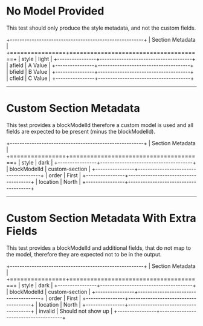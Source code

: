 # No Model Provided

This test should only produce the style metadata, and not the custom fields.

+-------------------------------------------------------+
| Section Metadata                                      |
+================+======================================+
| style          | light                                |
+----------------+--------------------------------------+
| afield         | A Value                              |
+----------------+--------------------------------------+
| bfield         | B Value                              |
+----------------+--------------------------------------+
| cfield         | C Value                              |
+----------------+--------------------------------------+

---

# Custom Section Metadata

This test provides a blockModelId therefore a custom model is used and
all fields are expected to be present (minus the blockModelId).

+-------------------------------------------------------+
| Section Metadata                                      |
+================+======================================+
| style          | dark                                 |
+----------------+--------------------------------------+
| blockModelId   | custom-section                       |
+----------------+--------------------------------------+
| order          | First                                |
+----------------+--------------------------------------+
| location       | North                                |
+----------------+--------------------------------------+

---

# Custom Section Metadata With Extra Fields

This test provides a blockModelId and additional fields,
that do not map to the model, therefore they are expected
not to be in the output.

+-------------------------------------------------------+
| Section Metadata                                      |
+================+======================================+
| style          | dark                                 |
+----------------+--------------------------------------+
| blockModelId   | custom-section                       |
+----------------+--------------------------------------+
| order          | First                                |
+----------------+--------------------------------------+
| location       | North                                |
+----------------+--------------------------------------+
| invalid        | Should not show up                   |
+----------------+--------------------------------------+
